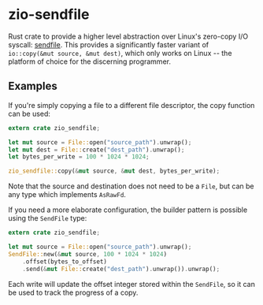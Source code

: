 # zio-sendfile

Rust crate to provide a higher level abstraction over Linux's zero-copy I/O syscall:
[sendfile](http://man7.org/linux/man-pages/man2/sendfile.2.html). This provides a significantly
faster variant of `io::copy(&mut source, &mut dest)`, which only works on Linux -- the platform of
choice for the discerning programmer.

## Examples

If you're simply copying a file to a different file descriptor, the copy function can be used:

```rust
extern crate zio_sendfile;

let mut source = File::open("source_path").unwrap();
let mut dest = File::create("dest_path").unwrap();
let bytes_per_write = 100 * 1024 * 1024;

zio_sendfile::copy(&mut source, &mut dest, bytes_per_write);
```

Note that the source and destination does not need to be a `File`, but can be any type which implements `AsRawFd`.

If you need a more elaborate configuration, the builder pattern is possible using the `SendFile` type:

```rust
extern crate zio_sendfile;

let mut source = File::open("source_path").unwrap();
SendFile::new(&mut source, 100 * 1024 * 1024)
    .offset(bytes_to_offset)
    .send(&mut File::create("dest_path").unwrap()).unwrap();
```

Each write will update the offset integer stored within the `SendFile`, so it can be
used to track the progress of a copy.
